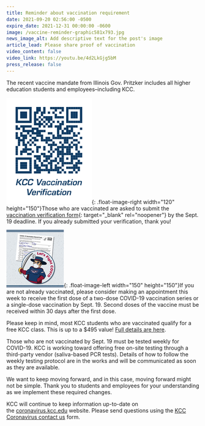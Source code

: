 ```yaml
---
title: Reminder about vaccination requirement
date: 2021-09-20 02:56:00 -0500
expire_date: 2021-12-31 00:00:00 -0600
image: /vaccine-reminder-graphic581x793.jpg
news_image_alt: Add descriptive text for the post's image
article_lead: Please share proof of vaccination
video_content: false
video_link: https://youtu.be/4d2LkGjg5bM
press_release: false
---
```

The recent vaccine mandate from Illinois Gov. Pritzker includes all higher education students and employees–including KCC.

![](/uploads/2021/vax-verification.svg){: .float-image-right width="120" height="150"}Those who are vaccinated are asked to submit the [vaccination verification form](https://form.jotform.com/212384579044965){: target="_blank" rel="noopener"} by the Sept. 19 deadline. If you already submitted your verification, thank you\!

![](/uploads/2021/vaccine-reminder-small.jpg){: .float-image-left width="150" height="150"}If you are not already vaccinated, please consider making an appointment this week to receive the first dose of a two-dose COVID-19 vaccination series or a single-dose vaccination by Sept. 19. Second doses of the vaccine must be received within 30 days after the first dose.

Please keep in mind, most KCC students who are vaccinated qualify for a free KCC class. This is up to a $495 value\! [Full details are here](https://news.kcc.edu/2021/08/02/vaccinated-claim-a-free-class.html).

Those who are not vaccinated by Sept. 19 must be tested weekly for COVID-19. KCC is working toward offering free on-site testing through a third-party vendor (saliva-based PCR tests). Details of how to follow the weekly testing protocol are in the works and will be communicated as soon as they are available.

We want to keep moving forward, and in this case, moving forward might not be simple. Thank you to students and employees for your understanding as we implement these required changes.

KCC will continue to keep information up-to-date on the&nbsp;[coronavirus.kcc.edu](http://coronavirus.kcc.edu) website. Please send questions using the&nbsp;[KCC Coronavirus contact us](https://coronavirus.kcc.edu/contact-us/) form.

<br>&nbsp;
